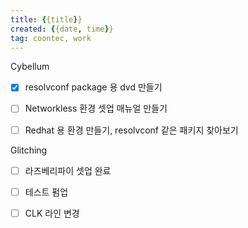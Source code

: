 ```yaml
---
title: {{title}}
created: {{date, time}}
tag: coontec, work
---
```


Cybellum

- [x] resolvconf package 용 dvd 만들기
- [ ] Networkless 환경 셋업 매뉴얼 만들기
- [ ] Redhat 용 환경 만들기, resolvconf 같은 패키지 찾아보기


Glitching

- [ ] 라즈베리파이 셋업 완료
- [ ] 테스트 펌업
- [ ] CLK 라인 변경


